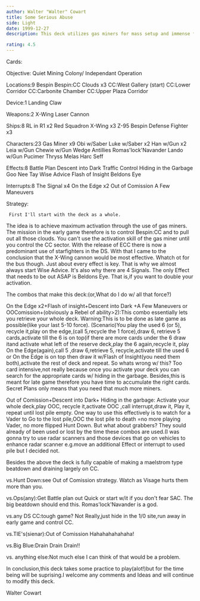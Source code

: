 ```yaml
---
author: Walter "Walter" Cowart
title: Some Serious Abuse
side: Light
date: 1999-12-27
description: This deck utilizes gas miners for mass setup and immense force retrieval.Could this be the rumored almost-infinate broken loop?

rating: 4.5
---
```

Cards: 

Objective:
Quiet Mining Colony/
  Independant Operation

Locations:9
Bespin
Bespin:CC
Clouds x3
CC:West Gallery (start)
CC:Lower Corridor
CC:Carbonite Chamber
CC:Upper Plaza Corridor

Device:1
Landing Claw

Weapons:2
X-Wing Laser Cannon

Ships:8
RL in R1 x2
Red Squadron X-Wing x3
Z-95 Bespin Defense Fighter x3

Characters:23
Gas Miner x9
Obi w/Saber
Luke w/Saber x2
Han w/Gun x2
Leia w/Gun
Chewie w/Gun
Wedge Antillies
Romas'lock'Navander
Lando w/Gun
Pucimer Thryss
Melas
Harc Seff

Effects:8
Battle Plan
Descent into Dark
Traffic Control
Hiding in the Garbage
Goo Nee Tay
Wise Advice
Flash of Insight
Beldons Eye

Interrupts:8
The Signal x4
On the Edge x2
Out of Comission
A Few Maneuvers 

Strategy: 

	 First I'll start with the deck as a whole.
The idea is to achieve maximum activation through the use of gas miners.  The mission in the early game therefore is to control Bespin:CC and to pull out all those clouds.  You can't use the activation skill of the gas miner until you control the CC sector.  With the release of ECC
there is now a predominant use of starfighters in the DS.  With that I came to the conclusion that
the X-Wing cannon would be most effective.  Whatch ot for the bus though.  Just about every effect is key.  That is why we almost always start
Wise Advice.  It's also why there are 4 Signals.
The only Effect that needs to be out ASAP is Beldons Eye.  That is,if you want to double your activation.

The combos that make this deck:(or,What do I do w/ all that force?)

On the Edge x2+Flash of insight+Descent into Dark
+A Few Maneuvers or OOComission+(obviously a Rebel of ability>2):This combo essentially lets you retrieve your whole deck.  Warning:This is to be done as late game as possible(like your last 5-10 force).	(Scenario)You play the used 6 (or 5),
recycle it,play on the edge,(call 5,recycle the 1 force),draw 6, retrieve 5 cards,activate till the 6 is on top(if there are more cards under the 6 draw it<Flash of Insight>and activate what left of the reserve deck,play the 6 again,recycle it,
play On the Edge(again),call 5 ,draw 6,retrieve 5,
recycle,activate till the used 6 or On the Edge is on top then draw it w/Flash of Insight(you need them both),activate the rest of deck and repeat. So whats wrong w/ this?  Too card intensive,not really because once you activate your deck you can search for the appropriate cards w/ hiding in the garbage. Besides,this is meant for late game therefore you have time to accumulate the right cards.  Secret Plans only means that you need that much more miners.

Out of Comission+Descent into Dark+ Hiding
in the garbage: Activate your whole deck,play OOC,
recycle it,activate OOC ,call interrupt,draw it,
Play it, repeat until lost pile empty.	One way to use this effectively is to watch for a Vader to Go to the lost pile,OOC the lost pile to death
=no more playing Vader, no more flipped Hunt Down.
  But what about grabbers?  They sould already of
been used or lost by the time these combos are used.(I was gonna try to use radar scanners and those devices that go on vehicles<cloud car> to enhance radar scanner e.g.move an additional Effect<grabber> or interrupt to used pile but I decided not.

Besides the above the deck is fully capable of making a maelstrom type beatdown and draining largely on CC.

vs.Hunt Down:see Out of Comission strategy. Watch as Visage hurts them more than you.

vs.Ops(any):Get Battle plan out Quick or start w/it if you don't fear SAC. The big beatdown should end this. Romas'lock'Navander is a god.

vs.any DS CC:tough game? Not Really,just hide in the 1/0 site,run away in early game and control CC.

vs.TIE's(sienar):Out of Comission Hahahahahahaha!

vs.Big Blue:Drain Drain Drain!!

vs. anything else:Not much else I can think of that would be a problem.

In conclusion,this deck takes some practice to play(alot!)but for the time being will be suprising.I welcome any comments and Ideas and will continue to modify this deck.

Walter Cowart

